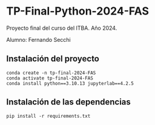 # TP-Final-Python-2024-FAS
Proyecto final del curso del ITBA. Año 2024.

Alumno: Fernando Secchi


## Instalación del proyecto

```
conda create -n tp-final-2024-FAS
conda activate tp-final-2024-FAS
conda install python==3.10.13 jupyterlab==4.2.5
```

## Instalación de las dependencias

```
pip install -r requirements.txt
```








